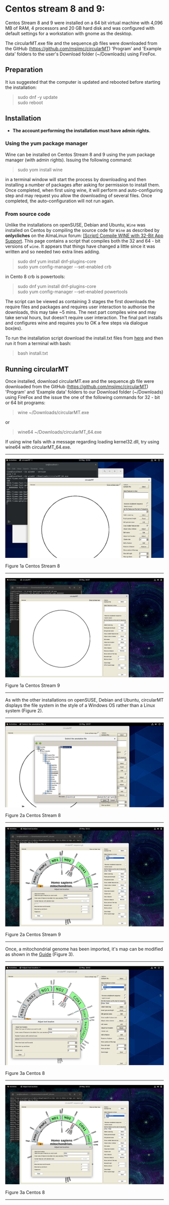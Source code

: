 # Centos stream 8 and 9:

Centos Stream  8 and 9 were installed on a 64 bit virtual machine with 4,096 MB of RAM, 4 processors and 20 GB hard disk and was configured with default settings for a workstation with gnome as the desktop.

The circularMT.exe file and the sequence.gb files were downloaded from the GitHub (https://github.com/msjimc/circularMT) 'Program' and 'Example data' folders to the user's Download folder (~/Downloads) using FireFox. 

## Preparation 

It ius suggested that the computer is updated and rebooted before starting the installation:

> sudo dnf -y update  
> sudo reboot

## Installation

* **The account performing the installation must have admin rights.**

### Using the yum package manager

Wine can be installed on Centos Stream 8 and 9 using the yum package manager (with admin rights). Issuing the following command:

> sudo yom install wine 

 in a terminal window will start the process by downloading and then installing a number of packages after asking for permission to install them. Once completed, when first using wine, it will perform and auto-configuring step and may request you allow the downloading of several files. Once completed, the auto-configuration will not run again.

### From source code

Unlike the installations on openSUSE, Debian and Ubuntu, ```Wine``` was installed on Centos by compiling the source code for ```Wine``` as described by __onlycliches__ on the AlmaLinux forum: [[Script] Compile WINE with 32-Bit App Support](https://forums.almalinux.org/t/script-compile-wine-with-32-bit-app-support/2556). This page contains a script that compiles both the 32 and 64 - bit versions of ```wine```. It appears that things have changed a little since it was written and so needed two extra lines adding.    

> sudo dnf yum install dnf-plugins-core   
sudo yum config-manager --set-enabled crb  

in Cento 8 crb is powertools: 

> sudo dnf yum install dnf-plugins-core   
sudo yum config-manager --set-enabled powertools  



The script can be viewed as containing 3 stages the first downloads the require files and packages and requires user interaction to authorise the downloads, this may take ~5 mins. The next part compiles wine and may take serval hours, but doesn't require user interaction. The final part installs and configures wine and requires you to OK a few steps via dialogue box(es).  

To run the installation script download the install.txt files from [here](https://github.com/msjimc/circularMT/Program) and then run it from a terminal with bash:

> bash install.txt

## Running circularMT

Once installed, download circularMT.exe and the sequence.gb file were downloaded from the GitHub (https://github.com/msjimc/circularMT) 'Program' and 'Example data' folders to our Download folder (~/Downloads) using FireFox and the issue the one of the following commands for 32 - bit or 64 bit programs:

> wine ~/Downloads/circularMT.exe  

or   

> wine64 ~/Downloads/circularMT_64.exe  

If using wine fails with a message regarding loading kernel32.dll, try using wine64 with circularMT_64.exe.


<hr />

![Figure 1a](images/centos_figure1.jpg)

Figure 1a  Centos Stream 8

<hr />

![Figure 1a](images/centos9_figure1.jpg)

Figure 1a  Centos Stream 9

<hr />

As with the other installations on openSUSE, Debian and Ubuntu, circularMT displays the file system in the style of a Windows OS rather than a Linux system (Figure 2).

<hr /> 

![Figure 2a](images/centos_figure3.jpg)

Figure 2a Centos Stream 8

<hr />

![Figure 2a](images/centos9_figure3.jpg)

Figure 2a Centos Stream 9

<hr />

Once, a mitochondrial genome has been imported, it's map can be modified as shown in the [Guide](../Guide/README.md) (Figure 3).

<hr />

![Figure 3a](images/centos_figure4.jpg)

Figure 3a Centos 8

<hr />

![Figure 3a](images/centos9_figure3.jpg)

Figure 3a Centos 8

<hr />
